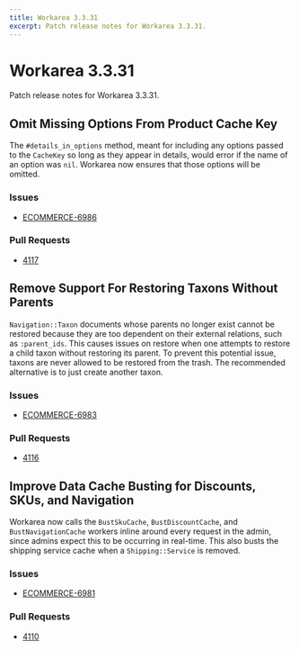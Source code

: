 ```yaml
---
title: Workarea 3.3.31
excerpt: Patch release notes for Workarea 3.3.31.
---
```


# Workarea 3.3.31

Patch release notes for Workarea 3.3.31.

## Omit Missing Options From Product Cache Key

The `#details_in_options` method, meant for including any options passed
to the `CacheKey` so long as they appear in details, would error if the
name of an option was `nil`. Workarea now ensures that those options
will be omitted.

### Issues

- [ECOMMERCE-6986](https://jira.tools.weblinc.com/browse/ECOMMERCE-6986)

### Pull Requests

- [4117](https://stash.tools.weblinc.com/projects/WL/repos/workarea/pull-requests/4117)

## Remove Support For Restoring Taxons Without Parents

`Navigation::Taxon` documents whose parents no longer exist cannot be
restored because they are too dependent on their external relations,
such as `:parent_ids`. This causes issues on restore when one attempts
to restore a child taxon without restoring its parent. To prevent this
potential issue, taxons are never allowed to be restored from the trash.
The recommended alternative is to just create another taxon.

### Issues

- [ECOMMERCE-6983](https://jira.tools.weblinc.com/browse/ECOMMERCE-6983)

### Pull Requests

- [4116](https://stash.tools.weblinc.com/projects/WL/repos/workarea/pull-requests/4116/overview)

## Improve Data Cache Busting for Discounts, SKUs, and Navigation

Workarea now calls the `BustSkuCache`, `BustDiscountCache`, and
`BustNavigationCache` workers inline around every request in the admin,
since admins expect this to be occurring in real-time. This also busts the
shipping service cache when a `Shipping::Service` is removed.

### Issues

- [ECOMMERCE-6981](https://jira.tools.weblinc.com/browse/ECOMMERCE-6981)

### Pull Requests

- [4110](https://stash.tools.weblinc.com/projects/WL/repos/workarea/pull-requests/4110/overview)



